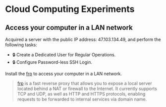 # Cloud Computing Experiments

## Access your computer in a LAN network

Acquired a server with the public IP address: 47.103.134.49, and perform the following tasks: 

- :lock: Create a Dedicated User for Regular Operations.
- :lock: Configure Password-less SSH Login.

Install the [frp](https://github.com/fatedier/frp) to access your computer in a LAN network.

> [frp](https://github.com/fatedier/frp) is a fast reverse proxy that allows you to expose a local server located behind a NAT or firewall to the Internet. It currently supports TCP and UDP, as well as HTTP and HTTPS protocols, enabling requests to be forwarded to internal services via domain name.